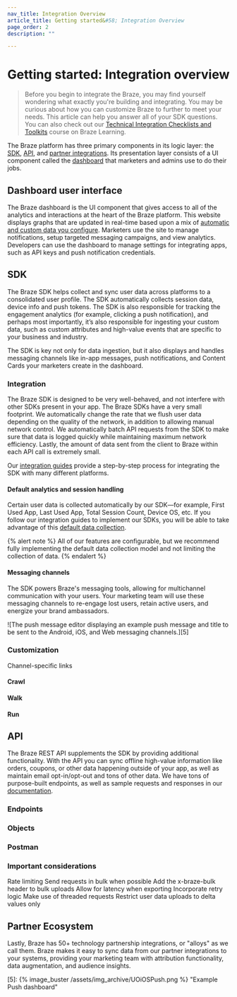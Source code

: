 ```yaml
---
nav_title: Integration Overview
article_title: Getting started&#58; Integration Overview
page_order: 2
description: ""

---
```


# Getting started: Integration overview

> Before you begin to integrate the Braze, you may find yourself wondering what exactly you're building and integrating. You may be curious about how you can customize Braze to further to meet your needs. This article can help you answer all of your SDK questions. You can also check out our [Technical Integration Checklists and Toolkits](https://learning.braze.com/technical-integration-checklists-and-toolkits) course on Braze Learning.

The Braze platform has three primary components in its logic layer: the [SDK](#sdk), [API](#api), and [partner integrations](#partner-ecosystem). Its presentation layer consists of a UI component called the [dashboard](#dashboard-user-interface) that marketers and admins use to do their jobs.

## Dashboard user interface

The Braze dashboard is the UI component that gives access to all of the analytics and interactions at the heart of the Braze platform. This website displays graphs that are updated in real-time based upon a mix of [automatic and custom data you configure][2]. Marketers use the site to manage notifications, setup targeted messaging campaigns, and view analytics. Developers can use the dashboard to manage settings for integrating apps, such as API keys and push notification credentials.

## SDK

The Braze SDK helps collect and sync user data across platforms to a consolidated user profile. The SDK automatically collects session data, device info and push tokens. The SDK is also responsible for tracking the engagement analytics (for example, clicking a push notification), and perhaps most importantly, it’s also responsible for ingesting your custom data, such as custom attributes and high-value events that are specific to your business and industry.

The SDK is key not only for data ingestion, but it also displays and handles messaging channels like in-app messages, push notifications, and Content Cards your marketers create in the dashboard.


### Integration  

The Braze SDK is designed to be very well-behaved, and not interfere with other SDKs present in your app. The Braze SDKs have a very small footprint. We automatically change the rate that we flush user data depending on the quality of the network, in addition to allowing manual network control. We automatically batch API requests from the SDK to make sure that data is logged quickly while maintaining maximum network efficiency. Lastly, the amount of data sent from the client to Braze within each API call is extremely small.

Our [integration guides][4] provide a step-by-step process for integrating the SDK with many different platforms.

#### Default analytics and session handling

Certain user data is collected automatically by our SDK&mdash;for example, First Used App, Last Used App, Total Session Count, Device OS, etc. If you follow our integration guides to implement our SDKs, you will be able to take advantage of this [default data collection][1]. 

{% alert note %}
All of our features are configurable, but we recommend fully implementing the default data collection model and not limiting the collection of data.
{% endalert %}

#### Messaging channels

The SDK powers Braze's messaging tools, allowing for multichannel communication with your users. Your marketing team will use these messaging channels to re-engage lost users, retain active users, and energize your brand ambassadors. 

![The push message editor displaying an example push message and title to be sent to the Android, iOS, and Web messaging channels.][5]

### Customization
Channel-specific links

#### Crawl

#### Walk

#### Run



## API

The Braze REST API supplements the SDK by providing additional functionality. With the API you can sync offline high-value information like orders, coupons, or other data happening outside of your app, as well as maintain email opt-in/opt-out and tons of other data. We have tons of purpose-built endpoints, as well as sample requests and responses in our [documentation][3].

### Endpoints

### Objects

### Postman

### Important considerations
Rate limiting
Send requests in bulk when possible
Add the x-braze-bulk header to bulk uploads
Allow for latency when exporting
Incorporate retry logic
Make use of threaded requests
Restrict user data uploads to delta values only

## Partner Ecosystem

Lastly, Braze has 50+ technology partnership integrations, or "alloys" as we call them. Braze makes it easy to sync data from our partner integrations to your systems, providing your marketing team with attribution functionality, data augmentation, and audience insights. 

[1]: {{site.baseurl}}/developer_guide/getting_started/platform_overview/data_overview#automatically-collected-data 
[2]: {{site.baseurl}}/developer_guide/getting_started/platform_overview/data_overview
[3]: API
[4]: {{site.baseurl}}/developer_guide/home
[5]: {% image_buster /assets/img_archive/UOiOSPush.png %} "Example Push dashboard"